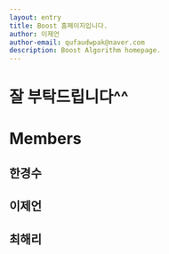```yaml
---
layout: entry
title: Boost 홈페이지입니다.
author: 이제언
author-email: qufaudwpak@naver.com
description: Boost Algorithm homepage.
---
```


# 잘 부탁드립니다^^

# Members

## 한경수
## 이제언
## 최해리

